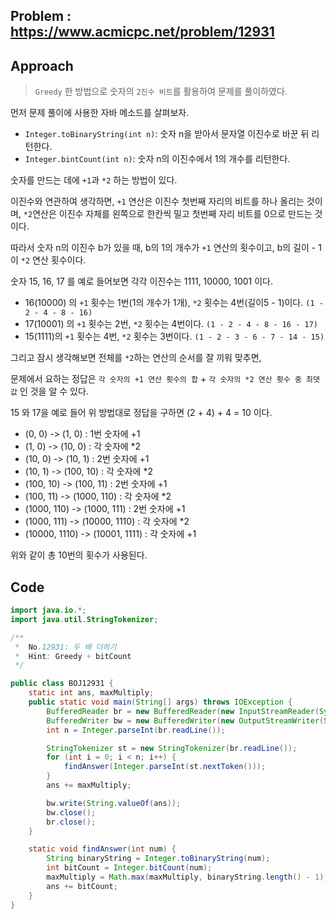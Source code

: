 ## Problem : https://www.acmicpc.net/problem/12931



## Approach

> `Greedy` 한 방법으로 숫자의 `2진수 비트`를 활용하여 문제를 풀이하였다.



먼저 문제 풀이에 사용한 자바 메소드를 살펴보자.

- `Integer.toBinaryString(int n)`: 숫자 n을 받아서 문자열 이진수로 바꾼 뒤 리턴한다.
- `Integer.bintCount(int n)`: 숫자 n의 이진수에서 1의 개수를 리턴한다.



숫자를 만드는 데에 `+1`과 `*2` 하는 방법이 있다.

이진수와 연관하여 생각하면, `+1` 연산은 이진수 첫번째 자리의 비트를 하나 올리는 것이며, `*2`연산은 이진수 자체를 왼쪽으로 한칸씩 밀고 첫번째 자리 비트를 0으로 만드는 것이다.

따라서 숫자 n의 이진수 b가 있을 때, b의 1의 개수가 `+1` 연산의 횟수이고, b의 길이 - 1이 `*2` 연산 횟수이다.



숫자 15, 16, 17 를 예로 들어보면 각각 이진수는 1111, 10000, 1001 이다.

- 16(10000) 의 `+1` 횟수는 1번(1의 개수가 1개), `*2` 횟수는 4번(길이5 - 1)이다. `(1 - 2 - 4 - 8 - 16)`
- 17(10001) 의 `+1` 횟수는 2번, `*2` 횟수는 4번이다.  `(1 - 2 - 4 - 8 - 16 - 17)`
- 15(1111)의 `+1` 횟수는 4번, `*2` 횟수는 3번이다. `(1 - 2 - 3 - 6 - 7 - 14 - 15)`



그리고 잠시 생각해보면 전체를 `*2`하는 연산의 순서를 잘 끼워 맞추면,

문제에서 요하는 정답은 `각 숫자의 +1 연산 횟수의 합` + `각 숫자의 *2 연산 횟수 중 최댓값` 인 것을 알 수 있다.

15 와 17을 예로 들어 위 방법대로 정답을 구하면 (2 + 4) + 4 = 10 이다.

- (0, 0) -> (1, 0) : 1번 숫자에 +1
- (1, 0) -> (10, 0) : 각 숫자에 *2
- (10, 0) -> (10, 1) : 2번 숫자에 +1
- (10, 1) -> (100, 10) : 각 숫자에 *2
- (100, 10) -> (100, 11) : 2번 숫자에 +1
- (100, 11) -> (1000, 110) : 각 숫자에 *2
- (1000, 110) -> (1000, 111) : 2번 숫자에 +1
- (1000, 111) -> (10000, 1110) : 각 숫자에 *2
- (10000, 1110) -> (10001, 1111) : 각 숫자에 +1

위와 같이 총 10번의 횟수가 사용된다.



## Code

```java
import java.io.*;
import java.util.StringTokenizer;

/**
 *  No.12931: 두 배 더하기
 *  Hint: Greedy + bitCount
 */

public class BOJ12931 {
    static int ans, maxMultiply;
    public static void main(String[] args) throws IOException {
        BufferedReader br = new BufferedReader(new InputStreamReader(System.in));
        BufferedWriter bw = new BufferedWriter(new OutputStreamWriter(System.out));
        int n = Integer.parseInt(br.readLine());

        StringTokenizer st = new StringTokenizer(br.readLine());
        for (int i = 0; i < n; i++) {
            findAnswer(Integer.parseInt(st.nextToken()));
        }
        ans += maxMultiply;

        bw.write(String.valueOf(ans));
        bw.close();
        br.close();
    }

    static void findAnswer(int num) {
        String binaryString = Integer.toBinaryString(num);
        int bitCount = Integer.bitCount(num);
        maxMultiply = Math.max(maxMultiply, binaryString.length() - 1);
        ans += bitCount;
    }
}
```

